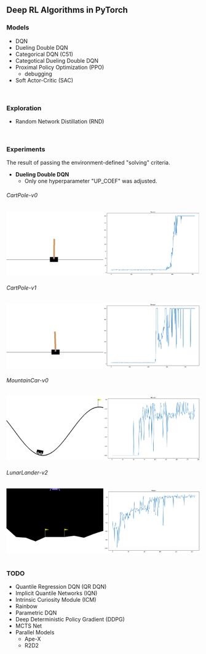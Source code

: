 ## Deep RL Algorithms in PyTorch

### Models
- DQN
- Dueling Double DQN
- Categorical DQN (C51)
- Categotical Dueling Double DQN
- Proximal Policy Optimization (PPO)
	+ debugging
- Soft Actor-Critic (SAC)
<br>

### Exploration
- Random Network Distillation (RND)
<br>

### Experiments
The result of passing the environment-defined "solving" criteria.
- **Dueling Double DQN**
	+ Only one hyperparameter "UP_COEF" was adjusted.
###### CartPole-v0
<div align="center">
  <img src="./image/CartPole-v0.gif" width="50%"><img src="./image/CartPole-v0_reward_curve.png" width="50%">
</div>

###### CartPole-v1
<div align="center">
  <img src="./image/CartPole-v1.gif" width="50%"><img src="./image/CartPole-v1_reward_curve.png" width="50%">
</div>

###### MountainCar-v0
<div align="center">
  <img src="./image/MountainCar-v0.gif" width="50%"><img src="./image/MountainCar-v0_reward_curve.png" width="50%">
</div>

###### LunarLander-v2
<div align="center"> 
  <img src="./image/LunarLander-v2.gif" width="50%"><img src="./image/LunarLander-v2_reward_curve.png" width="50%">
</div>
<br>

### TODO
- Quantile Regression DQN (QR DQN)
- Implicit Quantile Networks (IQN)
- Intrinsic Curiosity Module (ICM)
- Rainbow
- Parametric DQN
- Deep Deterministic Policy Gradient (DDPG)
- MCTS Net
- Parallel Models 
	+ Ape-X
	+ R2D2
